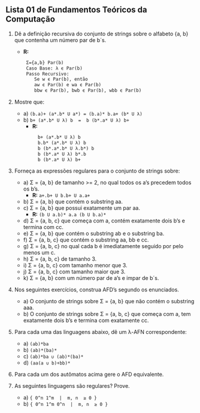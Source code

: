 ## Lista 01 de Fundamentos Teóricos da Computação

1. Dê a definição recursiva do conjunto de strings sobre o alfabeto {a, b} que contenha um número par de b´s.
   - **R:**
     ```tex
      Σ={a,b} Par(b)
      Caso Base: λ ϵ Par(b)
      Passo Recursivo:
         Se w ϵ Par(b), então
         aw ϵ Par(b) e wa ϵ Par(b)
         bbw ϵ Par(b), bwb ϵ Par(b), wbb ϵ Par(b)
     ```

2. Mostre que:
   - a) `(b.a)+ (a*.b* U a*) = (b.a)* b.a+ (b* U λ)`
   - b) `b+ (a*.b* U λ) b  =  b (b*.a* U λ) b+`
     - **R:**
       ```tex
         b+ (a*.b* U λ) b
         b.b* (a*.b* U λ) b
         b (b*.a*.b* U λ.b*) b
         b (b*.a* U λ) b*.b
         b (b*.a* U λ) b+
       ```

3. Forneça as expressões regulares para o conjunto de strings sobre:
   - a) Σ = {a, b} de tamanho >= 2, no qual todos os a’s precedem todos os b’s.
     - **R:** `a+.b+ U b.b+ U a.a+`
   - b) Σ = {a, b} que contém o substring aa.
   - c) Σ = {a, b} que possui exatamente um par aa.
     - **R:** `(b U a.b)* a.a (b U b.a)*`
   - d) Σ = {a, b, c} que começa com a, contém exatamente dois b’s e termina com cc.
   - e) Σ = {a, b} que contém o substring  ab  e  o substring ba.
   - f) Σ = {a, b, c} que contém o substring aa, bb e cc.
   - g) Σ = {a, b, c} no qual cada b é imediatamente seguido por pelo menos um c.
   - h) Σ = {a, b, c} de tamanho 3.
   - i) Σ = {a, b, c} com tamanho menor que 3.
   - j) Σ = {a, b, c} com tamanho maior que 3.
   - k) Σ = {a, b} com um número par de a’s e impar de b´s.

4. Nos seguintes exercícios, construa AFD’s segundo os enunciados.
   - a) O conjunto de strings sobre Σ = {a, b} que não contém o substring aaa.
   - b) O conjunto de strings sobre Σ = {a, b, c} que começa com a, tem exatamente dois b’s e termina com exatamente cc.

5. Para cada uma das linguagens abaixo, dê um λ-AFN correspondente:
    - a) `(ab)*ba`
    - b) `(ab)*(ba)*`
    - c) `(ab)*ba ∪ (ab)*(ba)*`
    - d) `(aa(a ∪ b)+bb)*`

6. Para cada um dos autômatos acima gere o AFD equivalente.

7. As seguintes linguagens são regulares? Prove.
   - a) `{ 0^n 1^m  |  m, n  ≥ 0 }`
   - b) `{ 0^n 1^m 0^n  |  m, n  ≥ 0 }`
